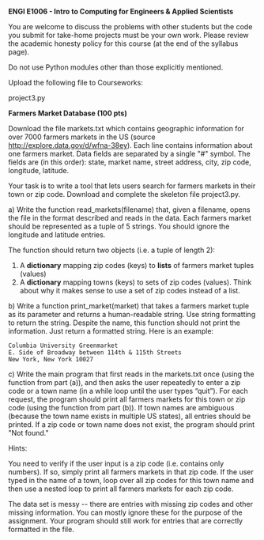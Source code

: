 **ENGI E1006 - Intro to Computing for Engineers & Applied Scientists**

You are welcome to discuss the problems with other students but the code you submit for take-home projects must be
your own work. Please review the academic honesty policy for this course (at the end of the syllabus page).

Do not use Python modules other than those explicitly mentioned. 

Upload the following file to Courseworks:

project3.py

**Farmers Market Database (100 pts)**

Download the file markets.txt which contains geographic information for over 7000 farmers markets in the US
(source http://explore.data.gov/d/wfna-38ey). Each line contains information about one farmers market. Data fields are
separated by a single "#" symbol. The fields are (in this order): state, market name, street address, city, zip code,
longitude, latitude.

Your task is to write a tool that lets users search for farmers markets in their town or zip code. Download and complete
the skeleton file project3.py.

a) Write the function read_markets(filename) that, given a filename, opens the file in the format described and reads in
the data. Each farmers market should be represented as a tuple of 5 strings. You should ignore the longitude and latitude entries.

The function should return two objects (i.e. a tuple of length 2):

  1) A **dictionary** mapping zip codes (keys) to **lists** of farmers market tuples (values)
  2) A **dictionary** mapping towns (keys) to sets of zip codes (values). Think about why it makes sense to use a set of
  zip codes instead of a list.

b) Write a function print_market(market) that takes a farmers market tuple as its parameter and returns a human-readable
string. Use string formatting to return the string. Despite the name, this function should not print the information. Just
return a formatted string. Here is an example: 

    Columbia University Greenmarket
    E. Side of Broadway between 114th & 115th Streets
    New York, New York 10027
    
c) Write the main program that first reads in the markets.txt once (using the function from part (a)), and then asks the user
repeatedly to enter a zip code or a town name (in a while loop until the user types “quit”). For each request, the program should
print all farmers markets for this town or zip code (using the function from part (b)). If town names are ambiguous (because the
town name exists in multiple US states), all entries should be printed. If a zip code or town name does not exist, the program should
print "Not found."

Hints: 

  You need to verify if the user input is a zip code (i.e. contains only numbers). If so, simply print all farmers markets in that
  zip code. If the user typed in the name of a town, loop over all zip codes for this town name and then use a nested loop to print
  all farmers markets for each zip code.
  
  The data set is messy -- there are entries with missing zip codes and other missing information. You can mostly ignore these for the
  purpose of the assignment. Your program should still work for entries that are correctly formatted in the file.
